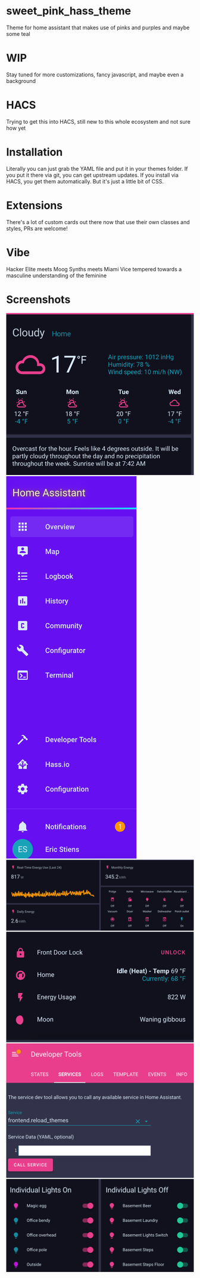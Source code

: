 # sweet_pink_hass_theme

Theme for home assistant that makes use of pinks and purples and maybe some teal

# WIP

Stay tuned for more customizations, fancy javascript, and maybe even a background

# HACS

Trying to get this into HACS, still new to this whole ecosystem and not sure how yet

# Installation

Literally you can just grab the YAML file and put it in your themes folder. If you put it there via git, you can get upstream updates. If you install via HACS, you get them automatically. But it's just a little bit of CSS.

# Extensions

There's a lot of custom cards out there now that use their own classes and styles, PRs are welcome!

# Vibe

Hacker Elite meets Moog Synths meets Miami Vice tempered towards a masculine understanding of the feminine

# Screenshots

![alt text](https://raw.githubusercontent.com/estiens/sweet_pink_hass_theme/master/_screenshots/one.png)
![alt text](https://raw.githubusercontent.com/estiens/sweet_pink_hass_theme/master/_screenshots/two.png)
![alt text](https://raw.githubusercontent.com/estiens/sweet_pink_hass_theme/master/_screenshots/three.png)
![alt text](https://raw.githubusercontent.com/estiens/sweet_pink_hass_theme/master/_screenshots/four.png)
![alt text](https://raw.githubusercontent.com/estiens/sweet_pink_hass_theme/master/_screenshots/five.png)
![alt text](https://raw.githubusercontent.com/estiens/sweet_pink_hass_theme/master/_screenshots/seven.png)
